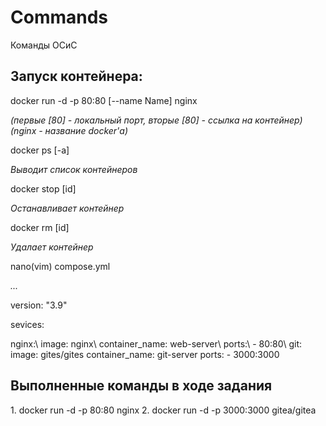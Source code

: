 # Commands
Команды ОСиС

<h2><b>Запуск контейнера:</b></h2> 
docker run -d -p 80:80 [--name Name] nginx
<i><p>(первые [80] - локальный порт, вторые [80] - ссылка на контейнер) (nginx - название docker'а)</p></i>
<p></p>
<p>docker ps [-a]</p>
<i><p>Выводит список контейнеров</p></i>
<p></p>
<p>docker stop [id]</p>
<i><p>Останавливает контейнер</p></i>
<p></p>
<p>docker rm [id]</p>
<i><p>Удалает контейнер</p></i>
<p></p>
<p>nano(vim) compose.yml</p>
<i><p>...</p></i>

<body>
    <div>
    <p>version: "3.9"</p>
    <p>sevices:</p>
        nginx:\
            image: nginx\
            container_name: web-server\
            ports:\
              - 80:80\
        git:
            image: gites/gites
            container_name: git-server
            ports:
              - 3000:3000
    </div>
</body>



<h2>Выполненные команды в ходе задания</h2>
1. docker run -d -p 80:80 nginx
2. docker run -d -p 3000:3000 gitea/gitea
